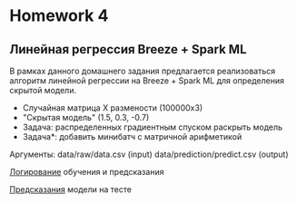 # Homework 4

## Линейная регрессия Breeze + Spark ML

В рамках данного домашнего задания предлагается реализоваться алгоритм 
линейной регрессии на Breeze + Spark ML для определения скрытой модели. 

- Случайная матрица Х размености (100000х3)
- "Скрытая модель" (1.5, 0.3, -0.7)
- Задача: распределенных градиентным спуском раскрыть модель
- Задача*: добавить минибатч с матричной арифметикой

Аргументы: data/raw/data.csv (input) data/prediction/predict.csv (output)

[Логирование](logs/main.log) обучения и предсказания

[Предсказания](./data/prediction/predict.csv) модели на тесте

